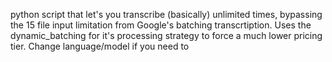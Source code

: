 python script that let's you transcribe (basically) unlimited times, bypassing the 15 file input limitation from Google's batching transcrtiption. Uses the dynamic_batching for it's processing strategy to force a much lower pricing tier. Change language/model if you need to
